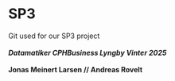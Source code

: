# SP3

Git used for our SP3 project\
\
***Datamatiker CPHBusiness Lyngby Vinter 2025***\
\
**Jonas Meinert Larsen // Andreas Rovelt**

